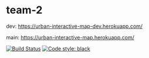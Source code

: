 # team-2

dev: https://urban-interactive-map-dev.herokuapp.com/

main: https://urban-interactive-map.herokuapp.com/





[![Build Status](https://app.travis-ci.com/csci-499-fa22/team-2.svg?token=ZEBoK7VPs6GMNThmS7p9&branch=main)](https://app.travis-ci.com/csci-499-fa22/team-2)
[![Code style: black](https://img.shields.io/badge/code%20style-black-000000.svg)](https://github.com/psf/black)
